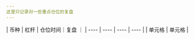 ```yaml
---
这里只记录对一些重点仓位的复盘
---
```


|  币种   | 杠杆  |  仓位时间｜复盘  ｜
|  ----  | ----  |  ----  | ----  |
| 单元格  | 单元格 |
